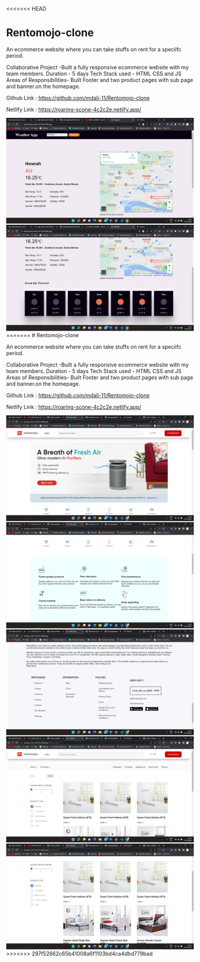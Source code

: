 <<<<<<< HEAD
# Rentomojo-clone

An ecommerce website where you can take stuffs on rent for a speciifc period.

Collaborative Project -Built a fully responsive ecommerce website with my team members.
Duration - 5 days
Tech Stack used - HTML CSS and JS
Areas of Responsibilities- Built Footer and two product pages with sub page and banner.on the homepage.


Github Link : https://github.com/mdali-11/Rentomojo-clone

Netlify Link : https://roaring-scone-4c2c2e.netlify.app/


<img src="https://github.com/mdali-11/weather-app/blob/main/weather/pics/Screenshot%20(13131).png" alt="ss-wa" />
<img src="https://github.com/mdali-11/weather-app/blob/main/weather/pics/Screenshot%20(13132).png" alt=ss2 wa" />
=======
# Rentomojo-clone

An ecommerce website where you can take stuffs on rent for a speciifc period.

Collaborative Project -Built a fully responsive ecommerce website with my team members.
Duration - 5 days
Tech Stack used - HTML CSS and JS
Areas of Responsibilities- Built Footer and two product pages with sub page and banner.on the homepage.


Github Link : https://github.com/mdali-11/Rentomojo-clone

Netlify Link : https://roaring-scone-4c2c2e.netlify.app/


<img src="https://github.com/mdali-11/Rentomojo-clone/blob/main/pics/Screenshot%20(13133).png" alt="ss-rc" />
<img src="https://github.com/mdali-11/Rentomojo-clone/blob/main/pics/Screenshot%20(13134).png" alt="ss1 rc" />
<img src="https://github.com/mdali-11/Rentomojo-clone/blob/main/pics/Screenshot%20(13136).png" alt=s"s2 rc" />
<img src="https://github.com/mdali-11/Rentomojo-clone/blob/main/pics/Screenshot%20(13137).png" alt="ss3 rc" />
<img src="https://github.com/mdali-11/Rentomojo-clone/blob/main/pics/Screenshot%20(13138).png" alt="ss3 rc" />
>>>>>>> 297f52662c65b41008a6f1103bd4ca4dbd779bad
